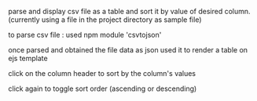 parse and display csv file as a table and sort it by value of desired column.
(currently using a file in the project directory as sample file)

to parse csv file : used npm module 'csvtojson'

once parsed and obtained the file data as json used it to render a table on ejs template

click on the column header to sort by the column's values

click again to toggle sort order (ascending or descending)



